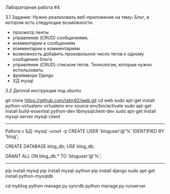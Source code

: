 Лабораторная работа #4

3.1 Задание: 
Нужно реализовать веб-приложение на тему: 
Блог, в котором есть следующие возможности:
- просмотр ленты
- управление (CRUD) сообщениями, 
- комментарии к сообщениям
- комментарии к комментариям
- возможность добавить произвольное число тегов к одному сообщению блога
- управление (CRUD) списком тегов.
Технологии, которые нужно использовать: 
- фреймворк Django
- ХД mysql

3.2 Деплой инструкция под ubuntu

git clone https://github.com/ratm92/web.git
cd web
sudo apt-get install python-virtualenv
virtualenv env
source env/bin/activate 
sudo apt-get install build-essential python-dev libmysqlclient-dev
sudo apt-get install mysql-server mysql-client
_______________________________________________
Работа с БД:
mysql -uroot -p
CREATE USER 'bloguser'@'%' IDENTIFIED BY 'blog';


CREATE DATABASE blog_db;
USE blog_db;

GRANT ALL ON blog_db.* TO 'bloguser'@'%';
_______________________________________________

pip install mysql
pip install mysql-python
pip install django
sudo apt-get install python-mysqldb

cd myblog
python manage.py syncdb
python manage.py runserver


	



